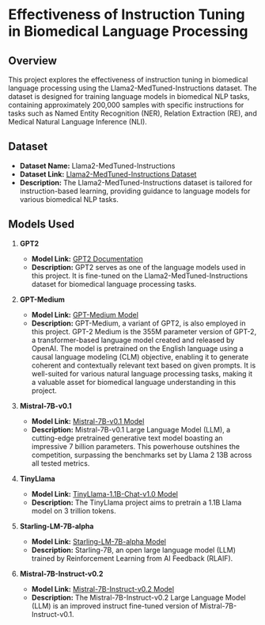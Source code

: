 # Effectiveness of Instruction Tuning in Biomedical Language Processing

## Overview

This project explores the effectiveness of instruction tuning in biomedical language processing using the Llama2-MedTuned-Instructions dataset. The dataset is designed for training language models in biomedical NLP tasks, containing approximately 200,000 samples with specific instructions for tasks such as Named Entity Recognition (NER), Relation Extraction (RE), and Medical Natural Language Inference (NLI).

## Dataset

- **Dataset Name:** Llama2-MedTuned-Instructions
- **Dataset Link:** [Llama2-MedTuned-Instructions Dataset](https://huggingface.co/datasets/nlpie/Llama2-MedTuned-Instructions?row=0)
- **Description:** The Llama2-MedTuned-Instructions dataset is tailored for instruction-based learning, providing guidance to language models for various biomedical NLP tasks.

## Models Used

1. **GPT2**
   - **Model Link:** [GPT2 Documentation](https://huggingface.co/docs/transformers/model_doc/gpt2)
   - **Description:** GPT2 serves as one of the language models used in this project. It is fine-tuned on the Llama2-MedTuned-Instructions dataset for biomedical language processing tasks.

2. **GPT-Medium**
   - **Model Link:** [GPT-Medium Model](https://huggingface.co/openai-community/gpt2-medium)
   - **Description:** GPT-Medium, a variant of GPT2, is also employed in this project. GPT-2 Medium is the 355M parameter version of GPT-2, a transformer-based language model created and released by OpenAI. The model is pretrained on the English language using a causal language modeling (CLM) objective, enabling it to generate coherent and contextually relevant text based on given prompts. It is well-suited for various natural language processing tasks, making it a valuable asset for biomedical language understanding in this project.
     
3. **Mistral-7B-v0.1**
   - **Model Link:** [Mistral-7B-v0.1 Model](https://huggingface.co/mistralai/Mistral-7B-v0.1)
   - **Description:**  Mistral-7B-v0.1 Large Language Model (LLM), a cutting-edge pretrained generative text model boasting an impressive 7 billion parameters. This powerhouse outshines the competition, surpassing the benchmarks set by Llama 2 13B across all tested metrics.
     
4. **TinyLlama**
   - **Model Link:** [TinyLlama-1.1B-Chat-v1.0  Model](https://huggingface.co/TinyLlama/TinyLlama-1.1B-Chat-v1.0)
   - **Description:** The TinyLlama project aims to pretrain a 1.1B Llama model on 3 trillion tokens. 

4. **Starling-LM-7B-alpha**
   - **Model Link:** [Starling-LM-7B-alpha Model](https://huggingface.co/berkeley-nest/Starling-LM-7B-alpha)
   - **Description:** Starling-7B, an open large language model (LLM) trained by Reinforcement Learning from AI Feedback (RLAIF). 

4. **Mistral-7B-Instruct-v0.2**
   - **Model Link:** [Mistral-7B-Instruct-v0.2  Model](https://huggingface.co/mistralai/Mistral-7B-Instruct-v0.2)
   - **Description:** The Mistral-7B-Instruct-v0.2 Large Language Model (LLM) is an improved instruct fine-tuned version of Mistral-7B-Instruct-v0.1.


